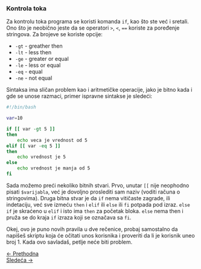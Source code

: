 <link rel="stylesheet" href="/UNIX-beginner-course/assets/css/custom.css">

### Kontrola toka
Za kontrolu toka programa se koristi komanda `if`, kao što ste već i sretali. Ono što je neobično jeste da se operatori `>`, `<`, `==` koriste za poređenje stringova. Za brojeve se koriste opcije:
  * `-gt` - greather then
  * `-lt` - less then
  * `-ge` - greater or equal
  * `-le` - less or equal
  * `-eq` - equal
  * `-ne` - not equal

Sintaksa ima sličan problem kao i aritmetičke operacije, jako je bitno kada i gde se unose razmaci, primer ispravne sintakse je sledeći:
```bash
#!/bin/bash

var=10

if [[ var -gt 5 ]]
then
    echo veca je vrednost od 5
elif [[ var -eq 5 ]]
then
    echo vrednost je 5
else
    echo vrednost je manja od 5
fi
```
Sada možemo preći nekoliko bitnih stvari. Prvo, unutar `[[` nije neophodno pisati `$varijabla`, već je dovoljno proslediti sam naziv (voditi računa o stringovima). Druga bitna stvar je da `if` nema vitičaste zagrade, ili indetaciju, već sve izmeću `then` i `elif` ili `else` ili `fi` potpada pod izraz. `else if` je skraćeno u `elif` i isto ima `then` za početak bloka. `else` nema then i pruža se do kraja `if` izraza koji se označava sa `fi`.

Okej, ovo je puno novih pravila u dve rečenice, probaj samostalno da napišeš skriptu koja će očitati unos korisnika i proveriti da li je korisnik uneo broj 1. Kada ovo savladaš, petlje neće biti problem.

<div class="nav-buttons-wrapper">
  <div class="nav-left">
    <a href="6_8-aritmeticke_operacije.html" class="button-nav">← Prethodna</a>
  </div>
  <div class="nav-right">
    <a href="6_10-while.html" class="button-nav">Sledeća →</a>
  </div>
</div>